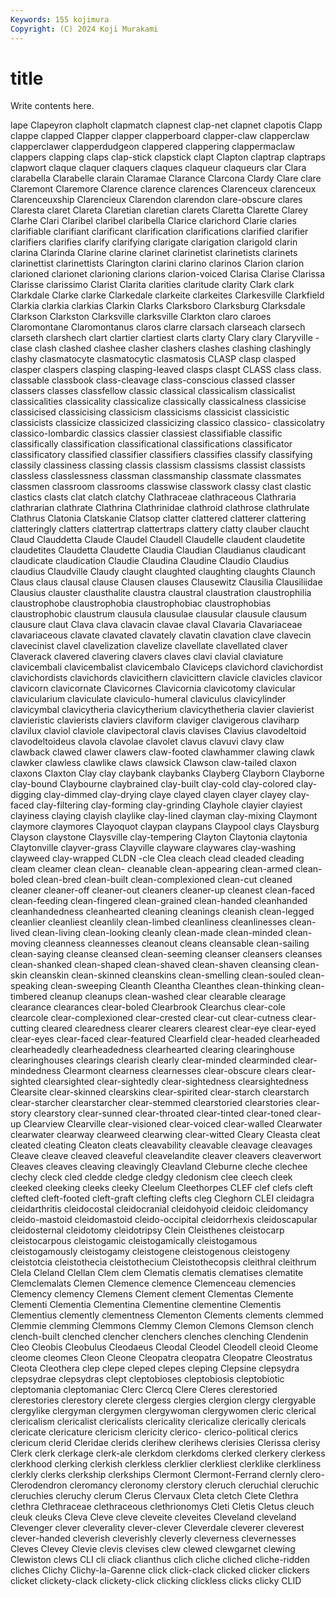 ```yaml
---
Keywords: 155 kojimura
Copyright: (C) 2024 Koji Murakami
---
```


# title

Write contents here.



lape Clapeyron clapholt clapmatch clapnest clap-net clapnet clapotis Clapp
clappe clapped Clapper clapper clapperboard clapper-claw clapperclaw clapperclawer clapperdudgeon clappered
clappering clappermaclaw clappers clapping claps clap-stick clapstick clapt Clapton claptrap
claptraps clapwort claque claquer claquers claques claqueur claqueurs clar Clara
clarabella Clarabelle clarain Claramae Clarance Clarcona Clardy Clare clare Claremont
Claremore Clarence clarence clarences Clarenceux clarenceux Clarenceuxship Clarencieux Clarendon clarendon
clare-obscure clares Claresta claret Clareta Claretian claretian clarets Claretta Clarette
Clarey Clarhe Clari Claribel claribel claribella Clarice clarichord Clarie claries
clarifiable clarifiant clarificant clarification clarifications clarified clarifier clarifiers clarifies clarify
clarifying clarigate clarigation clarigold clarin clarina Clarinda Clarine clarine clarinet
clarinetist clarinetists clarinets clarinettist clarinettists Clarington clarini clarino clarinos Clarion
clarion clarioned clarionet clarioning clarions clarion-voiced Clarisa Clarise Clarissa Clarisse
clarissimo Clarist Clarita clarities claritude clarity Clark clark Clarkdale Clarke
clarke Clarkedale clarkeite clarkeites Clarkesville Clarkfield Clarkia clarkia clarkias Clarkin
Clarks Clarksboro Clarksburg Clarksdale Clarkson Clarkston Clarksville clarksville Clarkton claro
claroes Claromontane Claromontanus claros clarre clarsach clarseach clarsech clarseth clarshech
clart clartier clartiest clarts clarty Clary clary Claryville -clase clash
clashed clashee clasher clashers clashes clashing clashingly clashy clasmatocyte clasmatocytic
clasmatosis CLASP clasp clasped clasper claspers clasping clasping-leaved clasps claspt
CLASS class class. classable classbook class-cleavage class-conscious classed classer classers
classes classfellow classic classical classicalism classicalist classicalities classicality classicalize classically
classicalness classicise classicised classicising classicism classicisms classicist classicistic classicists classicize
classicized classicizing classico classico- classicolatry classico-lombardic classics classier classiest classifiable
classific classifically classification classificational classifications classificator classificatory classified classifier classifiers
classifies classify classifying classily classiness classing classis classism classisms classist
classists classless classlessness classman classmanship classmate classmates classmen classroom classrooms
classwise classwork classy clast clastic clastics clasts clat clatch clatchy
Clathraceae clathraceous Clathraria clathrarian clathrate Clathrina Clathrinidae clathroid clathrose clathrulate
Clathrus Clatonia Clatskanie Clatsop clatter clattered clatterer clattering clatteringly clatters
clattertrap clattertraps clattery clatty clauber claucht Claud Clauddetta Claude Claudel
Claudell Claudelle claudent claudetite claudetites Claudetta Claudette Claudia Claudian Claudianus
claudicant claudicate claudication Claudie Claudina Claudine Claudio Claudius claudius Claudville
Claudy claught claughted claughting claughts Claunch Claus claus clausal clause
Clausen clauses Clausewitz Clausilia Clausiliidae Clausius clauster clausthalite claustra claustral
claustration claustrophilia claustrophobe claustrophobia claustrophobiac claustrophobias claustrophobic claustrum clausula clausulae
clausular clausule clausum clausure claut Clava clava clavacin clavae claval
Clavaria Clavariaceae clavariaceous clavate clavated clavately clavatin clavation clave clavecin
clavecinist clavel clavelization clavelize clavellate clavellated claver Claverack clavered clavering
clavers claves clavi clavial claviature clavicembali clavicembalist clavicembalo Claviceps clavichord
clavichordist clavichordists clavichords clavicithern clavicittern clavicle clavicles clavicor clavicorn clavicornate
Clavicornes Clavicornia clavicotomy clavicular clavicularium claviculate claviculo-humeral claviculus clavicylinder clavicymbal
clavicytheria clavicytherium clavicythetheria clavier clavierist clavieristic clavierists claviers claviform claviger
clavigerous claviharp clavilux claviol claviole clavipectoral clavis clavises Clavius clavodeltoid
clavodeltoideus clavola clavolae clavolet clavus clavuvi clavy claw clawback clawed
clawer clawers claw-footed clawhammer clawing clawk clawker clawless clawlike claws
clawsick Clawson claw-tailed claxon claxons Claxton Clay clay claybank claybanks
Clayberg Clayborn Clayborne clay-bound Claybourne claybrained clay-built clay-cold clay-colored clay-digging
clay-dimmed clay-drying claye clayed clayen clayer clayey clay-faced clay-filtering clay-forming
clay-grinding Clayhole clayier clayiest clayiness claying clayish claylike clay-lined clayman
clay-mixing Claymont claymore claymores Clayoquot claypan claypans Claypool clays Claysburg
Clayson claystone Claysville clay-tempering Clayton Claytonia claytonia Claytonville clayver-grass Clayville
clayware claywares clay-washing clayweed clay-wrapped CLDN -cle Clea cleach clead
cleaded cleading cleam cleamer clean clean- cleanable clean-appearing clean-armed clean-boled
clean-bred clean-built clean-complexioned clean-cut cleaned cleaner cleaner-off cleaner-out cleaners cleaner-up
cleanest clean-faced clean-feeding clean-fingered clean-grained clean-handed cleanhanded cleanhandedness cleanhearted cleaning
cleanings cleanish clean-legged cleanlier cleanliest cleanlily clean-limbed cleanliness cleanlinesses clean-lived
clean-living clean-looking cleanly clean-made clean-minded clean-moving cleanness cleannesses cleanout cleans
cleansable clean-sailing clean-saying cleanse cleansed clean-seeming cleanser cleansers cleanses clean-shanked
clean-shaped clean-shaved clean-shaven cleansing clean-skin cleanskin clean-skinned cleanskins clean-smelling clean-souled
clean-speaking clean-sweeping Cleanth Cleantha Cleanthes clean-thinking clean-timbered cleanup cleanups clean-washed
clear clearable clearage clearance clearances clear-boled Clearbrook Clearchus clear-cole clearcole
clear-complexioned clear-crested clear-cut clear-cutness clear-cutting cleared clearedness clearer clearers clearest
clear-eye clear-eyed clear-eyes clear-faced clear-featured Clearfield clear-headed clearheaded clearheadedly clearheadedness
clearhearted clearing clearinghouse clearinghouses clearings clearish clearly clear-minded clearminded clear-mindedness
Clearmont clearness clearnesses clear-obscure clears clear-sighted clearsighted clear-sightedly clear-sightedness clearsightedness
Clearsite clear-skinned clearskins clear-spirited clear-starch clearstarch clear-starcher clearstarcher clear-stemmed clearstoried
clearstories clear-story clearstory clear-sunned clear-throated clear-tinted clear-toned clear-up Clearview Clearville
clear-visioned clear-voiced clear-walled Clearwater clearwater clearway clearweed clearwing clear-witted Cleary
Cleasta cleat cleated cleating Cleaton cleats cleavability cleavable cleavage cleavages
Cleave cleave cleaved cleaveful cleavelandite cleaver cleavers cleaverwort Cleaves cleaves
cleaving cleavingly Cleavland Cleburne cleche clechee clechy cleck cled cledde
cledge cledgy cledonism clee cleech cleek cleeked cleeking cleeks cleeky
Cleelum Cleethorpes CLEF clef clefs cleft clefted cleft-footed cleft-graft clefting
clefts cleg Cleghorn CLEI cleidagra cleidarthritis cleidocostal cleidocranial cleidohyoid cleidoic
cleidomancy cleido-mastoid cleidomastoid cleido-occipital cleidorrhexis cleidoscapular cleidosternal cleidotomy cleidotripsy Clein
Cleisthenes cleistocarp cleistocarpous cleistogamic cleistogamically cleistogamous cleistogamously cleistogamy cleistogene cleistogenous
cleistogeny cleistotcia cleistothecia cleistothecium Cleistothecopsis cleithral cleithrum Clela Cleland Clellan
Clem clem Clematis clematis clematises clematite Clemclemalats Clemen Clemence clemence
Clemenceau clemencies Clemency clemency Clemens Clement clement Clementas Clemente Clementi
Clementia Clementina Clementine clementine Clementis Clementius clemently clementness Clementon Clements
clements clemmed Clemmie clemming Clemmons Clemmy Clemon Clemons Clemson clench
clench-built clenched clencher clenchers clenches clenching Clendenin Cleo Cleobis Cleobulus
Cleodaeus Cleodal Cleodel Cleodell cleoid Cleome cleome cleomes Cleon Cleone
Cleopatra cleopatra Cleopatre Cleostratus Cleota Cleothera clep clepe cleped clepes
cleping Clepsine clepsydra clepsydrae clepsydras clept cleptobioses cleptobiosis cleptobiotic cleptomania
cleptomaniac Clerc Clercq Clere Cleres clerestoried clerestories clerestory clerete clergess
clergies clergion clergy clergyable clergylike clergyman clergymen clergywoman clergywomen cleric
clerical clericalism clericalist clericalists clericality clericalize clerically clericals clericate clericature
clericism clericity clerico- clerico-political clerics clericum clerid Cleridae clerids clerihew
clerihews clerisies Clerissa clerisy Clerk clerk clerkage clerk-ale clerkdom clerkdoms
clerked clerkery clerkess clerkhood clerking clerkish clerkless clerklier clerkliest clerklike
clerkliness clerkly clerks clerkship clerkships Clermont Clermont-Ferrand clernly clero- Clerodendron
cleromancy cleronomy clerstory cleruch cleruchial cleruchic cleruchies cleruchy clerum Clerus
Clervaux Cleta cletch Clete Clethra clethra Clethraceae clethraceous clethrionomys Cleti
Cletis Cletus cleuch cleuk cleuks Cleva Cleve cleve cleveite cleveites
Cleveland cleveland Clevenger clever cleverality clever-clever Cleverdale cleverer cleverest clever-handed
cleverish cleverishly cleverly cleverness clevernesses Cleves Clevey Clevie clevis clevises
clew clewed clewgarnet clewing Clewiston clews CLI cli cliack clianthus
clich cliche cliched cliche-ridden cliches Clichy Clichy-la-Garenne click click-clack clicked
clicker clickers clicket clickety-clack clickety-click clicking clickless clicks clicky CLID
